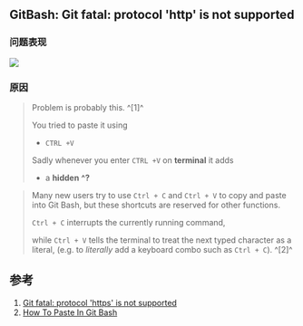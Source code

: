 ﻿## GitBash: Git fatal: protocol 'http' is not supported



### 问题表现

![](https://picgo-notes.oss-cn-beijing.aliyuncs.com/img/gitbash_http_not_supported_20210714102507.png)



### 原因

> Problem is probably this. ^[1]^
>
> You tried to paste it using
>
> - `CTRL +V`
>
> Sadly whenever you enter `CTRL +V` on **terminal** it adds
>
> - a **hidden** **^?**



> Many new users try to use `Ctrl + C` and `Ctrl + V` to copy and paste into Git Bash, but these shortcuts are reserved for other functions. 
>
> `Ctrl + C` interrupts the currently running command, 
>
> while `Ctrl + V` tells the terminal to treat the next typed character as a literal, (e.g. to *literally* add a keyboard combo such as `Ctrl + C`). ^[2]^





## 参考

1. [Git fatal: protocol 'https' is not supported](https://stackoverflow.com/questions/53988638/git-fatal-protocol-https-is-not-supported)
2. [How To Paste In Git Bash](https://initialcommit.com/blog/how-to-paste-in-git-bash)